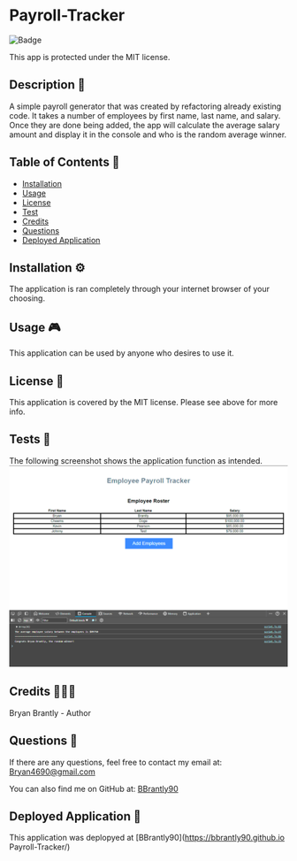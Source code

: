 
# Payroll-Tracker

![Badge](https://img.shields.io/badge/License-MIT-blue.svg)

This app is protected under the MIT license.

 ## Description 🔎
 A simple payroll generator that was created by refactoring already existing code.
 It takes a number of employees by first name, last name, and salary. Once they are done being added, the app will calculate the average salary amount and display it in the console and who is the random average winner.

 ## Table of Contents 📖
 - [Installation](#installation-⚙️)
 - [Usage](#usage-🎮)
 - [License](#license-📝)
 - [Test](#tests-🧪)
 - [Credits](#credits-🧑‍🤝‍🧑)
 - [Questions](#questions-🙋)
 - [Deployed Application](#deployed-application-🚀)

 ## Installation ⚙️
 The application is ran completely through your internet browser of your choosing.

 ## Usage 🎮
 This application can be used by anyone who desires to use it.

 ## License 📝
 This application is covered by the MIT license. Please see above for more info.

 ## Tests 🧪
 The following screenshot shows the application function as intended.
 ![alt text](<Screenshot 2024-06-05 141744.png>)

 ## Credits 🧑‍🤝‍🧑
 Bryan Brantly - Author

 ## Questions 🙋
 If there are any questions, feel free to contact my email at: Bryan4690@gmail.com

 You can also find me on GitHub at: [BBrantly90](https://www.github.com/BBrantly90)

 ## Deployed Application 🚀
 This application was deplopyed at [BBrantly90](https://bbrantly90.github.io Payroll-Tracker/)
